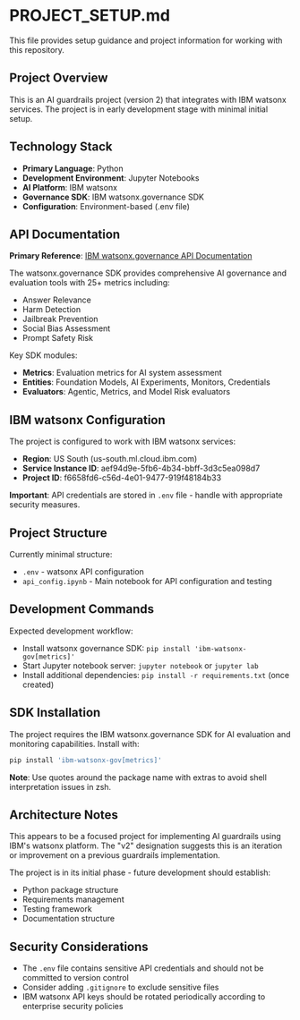 # PROJECT_SETUP.md

This file provides setup guidance and project information for working with this repository.

## Project Overview

This is an AI guardrails project (version 2) that integrates with IBM watsonx services. The project is in early development stage with minimal initial setup.

## Technology Stack

- **Primary Language**: Python
- **Development Environment**: Jupyter Notebooks
- **AI Platform**: IBM watsonx
- **Governance SDK**: IBM watsonx.governance SDK
- **Configuration**: Environment-based (.env file)

## API Documentation

**Primary Reference**: [IBM watsonx.governance API Documentation](https://ibm.github.io/ibm-watsonx-gov/index.html)

The watsonx.governance SDK provides comprehensive AI governance and evaluation tools with 25+ metrics including:
- Answer Relevance
- Harm Detection  
- Jailbreak Prevention
- Social Bias Assessment
- Prompt Safety Risk

Key SDK modules:
- **Metrics**: Evaluation metrics for AI system assessment
- **Entities**: Foundation Models, AI Experiments, Monitors, Credentials
- **Evaluators**: Agentic, Metrics, and Model Risk evaluators

## IBM watsonx Configuration

The project is configured to work with IBM watsonx services:
- **Region**: US South (us-south.ml.cloud.ibm.com)
- **Service Instance ID**: aef94d9e-5fb6-4b34-bbff-3d3c5ea098d7
- **Project ID**: f6658fd6-c56d-4e01-9477-919f48184b33

**Important**: API credentials are stored in `.env` file - handle with appropriate security measures.

## Project Structure

Currently minimal structure:
- `.env` - watsonx API configuration
- `api_config.ipynb` - Main notebook for API configuration and testing

## Development Commands

Expected development workflow:
- Install watsonx governance SDK: `pip install 'ibm-watsonx-gov[metrics]'`
- Start Jupyter notebook server: `jupyter notebook` or `jupyter lab`
- Install additional dependencies: `pip install -r requirements.txt` (once created)

## SDK Installation

The project requires the IBM watsonx.governance SDK for AI evaluation and monitoring capabilities. Install with:
```bash
pip install 'ibm-watsonx-gov[metrics]'
```

**Note**: Use quotes around the package name with extras to avoid shell interpretation issues in zsh.

## Architecture Notes

This appears to be a focused project for implementing AI guardrails using IBM's watsonx platform. The "v2" designation suggests this is an iteration or improvement on a previous guardrails implementation.

The project is in its initial phase - future development should establish:
- Python package structure
- Requirements management
- Testing framework
- Documentation structure

## Security Considerations

- The `.env` file contains sensitive API credentials and should not be committed to version control
- Consider adding `.gitignore` to exclude sensitive files
- IBM watsonx API keys should be rotated periodically according to enterprise security policies